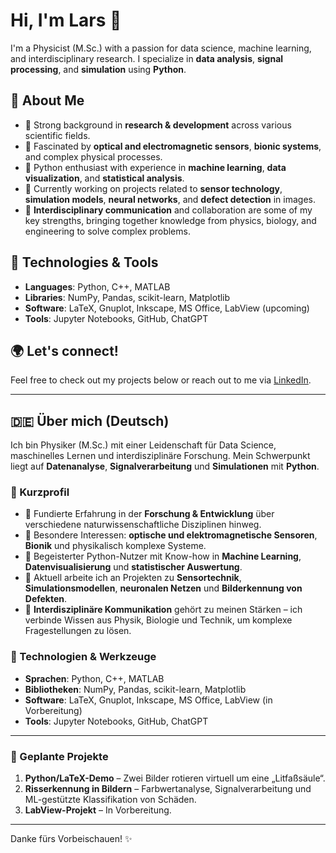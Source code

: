 # Hi, I'm Lars 👋

I'm a Physicist (M.Sc.) with a passion for data science, machine learning, and interdisciplinary research. I specialize in **data analysis**, **signal processing**, and **simulation** using **Python**.

## 🧠 About Me
- 🔬 Strong background in **research & development** across various scientific fields.
- 🧪 Fascinated by **optical and electromagnetic sensors**, **bionic systems**, and complex physical processes.
- 🐍 Python enthusiast with experience in **machine learning**, **data visualization**, and **statistical analysis**.
- 🌱 Currently working on projects related to **sensor technology**, **simulation models**, **neural networks**, and **defect detection** in images.
- 🤝 **Interdisciplinary communication** and collaboration are some of my key strengths, bringing together knowledge from physics, biology, and engineering to solve complex problems.

## 🔧 Technologies & Tools
- **Languages**: Python, C++, MATLAB  
- **Libraries**: NumPy, Pandas, scikit-learn, Matplotlib  
- **Software**: LaTeX, Gnuplot, Inkscape, MS Office, LabView (upcoming)  
- **Tools**: Jupyter Notebooks, GitHub, ChatGPT  

## 🌍 Let's connect!
Feel free to check out my projects below or reach out to me via [LinkedIn](https://www.linkedin.com/in/lars-denzer/).

---

## 🇩🇪 Über mich (Deutsch)

Ich bin Physiker (M.Sc.) mit einer Leidenschaft für Data Science, maschinelles Lernen und interdisziplinäre Forschung. Mein Schwerpunkt liegt auf **Datenanalyse**, **Signalverarbeitung** und **Simulationen** mit **Python**.

### 🧠 Kurzprofil
- 🔬 Fundierte Erfahrung in der **Forschung & Entwicklung** über verschiedene naturwissenschaftliche Disziplinen hinweg.  
- 🧪 Besondere Interessen: **optische und elektromagnetische Sensoren**, **Bionik** und physikalisch komplexe Systeme.  
- 🐍 Begeisterter Python-Nutzer mit Know-how in **Machine Learning**, **Datenvisualisierung** und **statistischer Auswertung**.  
- 🌱 Aktuell arbeite ich an Projekten zu **Sensortechnik**, **Simulationsmodellen**, **neuronalen Netzen** und **Bilderkennung von Defekten**.  
- 🤝 **Interdisziplinäre Kommunikation** gehört zu meinen Stärken – ich verbinde Wissen aus Physik, Biologie und Technik, um komplexe Fragestellungen zu lösen.  

### 🔧 Technologien & Werkzeuge
- **Sprachen**: Python, C++, MATLAB  
- **Bibliotheken**: NumPy, Pandas, scikit-learn, Matplotlib  
- **Software**: LaTeX, Gnuplot, Inkscape, MS Office, LabView (in Vorbereitung)  
- **Tools**: Jupyter Notebooks, GitHub, ChatGPT  

---

### 🧪 Geplante Projekte
1. **Python/LaTeX-Demo** – Zwei Bilder rotieren virtuell um eine „Litfaßsäule“.  
2. **Risserkennung in Bildern** – Farbwertanalyse, Signalverarbeitung und ML-gestützte Klassifikation von Schäden.  
3. **LabView-Projekt** – In Vorbereitung.

---

Danke fürs Vorbeischauen! ✨

